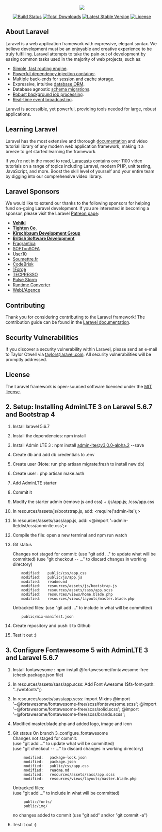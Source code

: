 <p align="center"><img src="https://laravel.com/assets/img/components/logo-laravel.svg"></p>

<p align="center">
<a href="https://travis-ci.org/laravel/framework"><img src="https://travis-ci.org/laravel/framework.svg" alt="Build Status"></a>
<a href="https://packagist.org/packages/laravel/framework"><img src="https://poser.pugx.org/laravel/framework/d/total.svg" alt="Total Downloads"></a>
<a href="https://packagist.org/packages/laravel/framework"><img src="https://poser.pugx.org/laravel/framework/v/stable.svg" alt="Latest Stable Version"></a>
<a href="https://packagist.org/packages/laravel/framework"><img src="https://poser.pugx.org/laravel/framework/license.svg" alt="License"></a>
</p>

## About Laravel

Laravel is a web application framework with expressive, elegant syntax. We believe development must be an enjoyable and creative experience to be truly fulfilling. Laravel attempts to take the pain out of development by easing common tasks used in the majority of web projects, such as:

- [Simple, fast routing engine](https://laravel.com/docs/routing).
- [Powerful dependency injection container](https://laravel.com/docs/container).
- Multiple back-ends for [session](https://laravel.com/docs/session) and [cache](https://laravel.com/docs/cache) storage.
- Expressive, intuitive [database ORM](https://laravel.com/docs/eloquent).
- Database agnostic [schema migrations](https://laravel.com/docs/migrations).
- [Robust background job processing](https://laravel.com/docs/queues).
- [Real-time event broadcasting](https://laravel.com/docs/broadcasting).

Laravel is accessible, yet powerful, providing tools needed for large, robust applications.

## Learning Laravel

Laravel has the most extensive and thorough [documentation](https://laravel.com/docs) and video tutorial library of any modern web application framework, making it a breeze to get started learning the framework.

If you're not in the mood to read, [Laracasts](https://laracasts.com) contains over 1100 video tutorials on a range of topics including Laravel, modern PHP, unit testing, JavaScript, and more. Boost the skill level of yourself and your entire team by digging into our comprehensive video library.

## Laravel Sponsors

We would like to extend our thanks to the following sponsors for helping fund on-going Laravel development. If you are interested in becoming a sponsor, please visit the Laravel [Patreon page](https://patreon.com/taylorotwell):

- **[Vehikl](https://vehikl.com/)**
- **[Tighten Co.](https://tighten.co)**
- **[Kirschbaum Development Group](https://kirschbaumdevelopment.com)**
- **[British Software Development](https://www.britishsoftware.co)**
- [Fragrantica](https://www.fragrantica.com)
- [SOFTonSOFA](https://softonsofa.com/)
- [User10](https://user10.com)
- [Soumettre.fr](https://soumettre.fr/)
- [CodeBrisk](https://codebrisk.com)
- [1Forge](https://1forge.com)
- [TECPRESSO](https://tecpresso.co.jp/)
- [Pulse Storm](http://www.pulsestorm.net/)
- [Runtime Converter](http://runtimeconverter.com/)
- [WebL'Agence](https://weblagence.com/)

## Contributing

Thank you for considering contributing to the Laravel framework! The contribution guide can be found in the [Laravel documentation](https://laravel.com/docs/contributions).

## Security Vulnerabilities

If you discover a security vulnerability within Laravel, please send an e-mail to Taylor Otwell via [taylor@laravel.com](mailto:taylor@laravel.com). All security vulnerabilities will be promptly addressed.

## License

The Laravel framework is open-sourced software licensed under the [MIT license](https://opensource.org/licenses/MIT).

## 2. Setup: Installing AdminLTE 3 on Laravel 5.6.7 and Bootstrap 4

1. Install laravel 5.6.7
2. Install the dependencies: npm install
3. Install Admin LTE 3 : npm install admin-lte@v3.0.0-alpha.2 --save
4. Create db and add db credentials to .env
5. Create user (Note: run php artisan migrate:fresh to install new db)
6. Create user : php artisan make:auth
7. Add AdminLTE starter
8. Commit it
9. Modify the starter admin (remove js and css) + /js/app.js; /css/app.css
10. In resources/assets/js/bootstrap.js, add: <require('admin-lte');>
11. In resources/assets/sass/app.js, add: <@import '~admin-lte/dist/css/adminlte.css';>
12. Compile the file: open a new terminal and  npm run watch
13. Git status

	Changes not staged for commit:
	  (use "git add <file>..." to update what will be committed)
	  (use "git checkout -- <file>..." to discard changes in working directory)

	        modified:   public/css/app.css
	        modified:   public/js/app.js
	        modified:   readme.md
	        modified:   resources/assets/js/bootstrap.js
	        modified:   resources/assets/sass/app.scss
	        modified:   resources/views/home.blade.php
	        modified:   resources/views/layouts/master.blade.php

	Untracked files:
	  (use "git add <file>..." to include in what will be committed)

	        public/mix-manifest.json

14. Create repository and push it to Github
15. Test it out :)	        

## 3. Configure Fontawesome 5 with AdminLTE 3 and Laravel 5.6.7

1. Install fontawesome : npm install @fortawesome/fontawesome-free (check package.json file)
2. In resources/assets/sass/app.scss: Add Font Awesome ($fa-font-path: "../webfonts";)
3. In resources/assets/sass/app.scss: import Mixins
	@import '~@fortawesome/fontawesome-free/scss/fontawesome.scss';
	@import '~@fortawesome/fontawesome-free/scss/solid.scss';
	@import '~@fortawesome/fontawesome-free/scss/brands.scss';
4. Modified master.blade.php and added logo, image and icon
5. Git status
	On branch 3_configure_fontawesome                                           
	Changes not staged for commit:                                              
	  (use "git add <file>..." to update what will be committed)                
	  (use "git checkout -- <file>..." to discard changes in working directory) 
	                                                                            
	        modified:   package-lock.json                                       
	        modified:   package.json                                            
	        modified:   public/css/app.css                                      
	        modified:   readme.md                                               
	        modified:   resources/assets/sass/app.scss                          
	        modified:   resources/views/layouts/master.blade.php                
	                                                                            
	Untracked files:                                                            
	  (use "git add <file>..." to include in what will be committed)            
	                                                                            
	        public/fonts/                                                       
	        public/img/                                                         
	                                                                            
	no changes added to commit (use "git add" and/or "git commit -a")           
6. Test it out :)	

